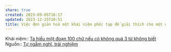 ```yaml
---
share: true
created: 2023-09-05T16:17
updated: 2023-12-25T20:51
title: Việc đơn giản hoá một khái niệm phức tạp để giải thích cho một đứa trẻ hiểu không làm cho đứa trẻ đó hiểu được hết khái niệm đó, nhưng làm cho bản thân người giải thích hiểu được thêm về khái niệm
---
```


Khái niệm:: 
[Ta hiểu một đoạn 100 chữ nếu có không quá 3 từ không biết](./%C4%90%E1%BB%8Dc%20v%C3%A0%20vi%E1%BA%BFt/Ta%20hi%E1%BB%83u%20m%E1%BB%99t%20%C4%91o%E1%BA%A1n%20100%20ch%E1%BB%AF%20n%E1%BA%BFu%20c%C3%B3%20kh%C3%B4ng%20qu%C3%A1%203%20t%E1%BB%AB%20kh%C3%B4ng%20bi%E1%BA%BFt.md)
Nguồn:: [Tự ngẫm nghĩ, trải nghiệm](../../%CE%9E%20Ngu%E1%BB%93n/T%E1%BB%B1%20ng%E1%BA%ABm%20ngh%C4%A9,%20tr%E1%BA%A3i%20nghi%E1%BB%87m.md)